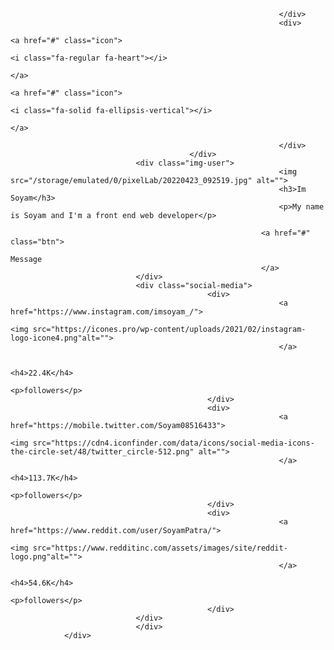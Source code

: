 <head>
				<meta charset="UTF-8">
				<title>InstaUI</title>
				<link rel="stylesheet" href="InstaUI.css">
				<script src="https://kit.fontawesome.com/8ec4405cd6.js" crossorigin="anonymous"></script>
				<link rel="preconnect" href="https://fonts.googleapis.com">
<link rel="preconnect" href="https://fonts.gstatic.com" crossorigin>
<link href="https://fonts.googleapis.com/css2?family=Dongle:wght@300;400;700&family=Poppins:wght@300;400&family=Reggae+One&display=swap" rel="stylesheet">
</head>
<body>
				<div class="container">
								<div class="profile">
												<div class="top-icons">
																<div>
																				<a href="#" class="icon">
																								<i class="fa-solid fa-arrow-left"></i>
																				</a>
																				
																</div>
																<div>
																				<a href="#" class="icon">
																								<i class="fa-regular fa-heart"></i>
																				</a>
																				<a href="#" class="icon">
																							<i class="fa-solid fa-ellipsis-vertical"></i>	
																				</a>
																				
																</div>
											</div>
								<div class="img-user">
																<img src="/storage/emulated/0/pixelLab/20220423_092519.jpg" alt="">
																<h3>Im Soyam</h3>
																<p>My name is Soyam and I'm a front end web developer</p>
																
															<a href="#" class="btn">
																				Message
															</a>
								</div>			
								<div class="social-media">
												<div>
																<a href="https://www.instagram.com/imsoyam_/">
																		<img src="https://icones.pro/wp-content/uploads/2021/02/instagram-logo-icone4.png"alt="">		
																</a>
																
																<h4>22.4K</h4>
																<p>followers</p>
												</div>
												<div>
																<a href="https://mobile.twitter.com/Soyam08516433">
																				<img src="https://cdn4.iconfinder.com/data/icons/social-media-icons-the-circle-set/48/twitter_circle-512.png" alt="">
																</a>
																<h4>113.7K</h4>
																<p>followers</p>
												</div>
												<div>
																<a href="https://www.reddit.com/user/SoyamPatra/">
																				<img src="https://www.redditinc.com/assets/images/site/reddit-logo.png"alt="">
																</a>
																<h4>54.6K</h4>
																<p>followers</p>
												</div>
								</div>	
								</div>					
				</div>
